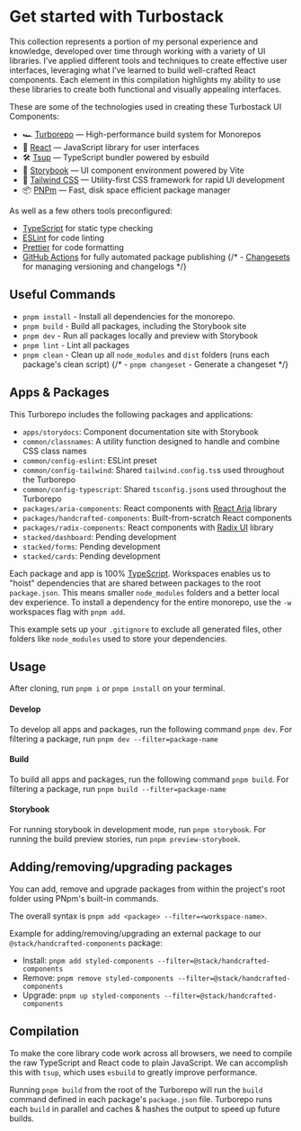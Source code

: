 # Get started with Turbostack
This collection represents a portion of my personal experience and knowledge, developed over time through working with a variety of UI libraries. I’ve applied different tools and techniques to create effective user interfaces, leveraging what I’ve learned to build well-crafted React components. Each element in this compilation highlights my ability to use these libraries to create both functional and visually appealing interfaces.

These are some of the technologies used in creating these Turbostack UI Components:

- 🏎 [Turborepo](https://turbo.build/repo) — High-performance build system for Monorepos
- 🚀 [React](https://reactjs.org/) — JavaScript library for user interfaces
- 🛠 [Tsup](https://github.com/egoist/tsup) — TypeScript bundler powered by esbuild
- 📖 [Storybook](https://storybook.js.org/) — UI component environment powered by Vite
- 🎨 [Tailwind CSS](https://tailwindcss.com/) — Utility-first CSS framework for rapid UI development
- 📦 [PNPm](https://pnpm.io/) — Fast, disk space efficient package manager

As well as a few others tools preconfigured:

- [TypeScript](https://www.typescriptlang.org/) for static type checking
- [ESLint](https://eslint.org/) for code linting
- [Prettier](https://prettier.io) for code formatting
- [GitHub Actions](https://github.com/changesets/action) for fully automated package publishing
{/* - [Changesets](https://github.com/changesets/changesets) for managing versioning and changelogs */}


## Useful Commands
- `pnpm install` - Install all dependencies for the monorepo.
- `pnpm build` - Build all packages, including the Storybook site
- `pnpm dev` - Run all packages locally and preview with Storybook
- `pnpm lint` - Lint all packages
- `pnpm clean` - Clean up all `node_modules` and `dist` folders (runs each package's clean script)
{/* - `pnpm changeset` - Generate a changeset */}

## Apps & Packages

This Turborepo includes the following packages and applications:

- `apps/storydocs`: Component documentation site with Storybook
- `common/classnames`: A utility function designed to handle and combine CSS class names
- `common/config-eslint`: ESLint preset
- `common/config-tailwind`: Shared `tailwind.config.ts`s used throughout the Turborepo
- `common/config-typescript`: Shared `tsconfig.json`s used throughout the Turborepo
- `packages/aria-components`: React components with [React Aria](https://react-spectrum.adobe.com/react-aria/) library
- `packages/handcrafted-components`: Built-from-scratch React components
- `packages/radix-components`: React components with [Radix UI](https://www.radix-ui.com/) library
- `stacked/dashboard`: Pending development
- `stacked/forms`: Pending development
- `stacked/cards`: Pending development

Each package and app is 100% [TypeScript](https://www.typescriptlang.org/). Workspaces enables us to "hoist" dependencies that are shared between packages to the root `package.json`. This means smaller `node_modules` folders and a better local dev experience. To install a dependency for the entire monorepo, use the `-w` workspaces flag with `pnpm add`.

This example sets up your `.gitignore` to exclude all generated files, other folders like `node_modules` used to store your dependencies.


## Usage
After cloning, run `pnpm i` or `pnpm install` on your terminal.

#### Develop
To develop all apps and packages, run the following command `pnpm dev`. For filtering a package, run `pnpm dev --filter=package-name`

#### Build
To build all apps and packages, run the following command `pnpm build`. For filtering a package, run `pnpm build --filter=package-name`

#### Storybook
For running storybook in development mode, run `pnpm storybook`. For running the build preview stories, run `pnpm preview-storybook`.


## Adding/removing/upgrading packages
You can add, remove and upgrade packages from within the project's root folder using PNpm's built-in commands.

The overall syntax is `pnpm add <package> --filter=<workspace-name>`.

Example for adding/removing/upgrading an external package to our `@stack/handcrafted-components` package:

- Install: `pnpm add styled-components --filter=@stack/handcrafted-components`
- Remove: `pnpm remove styled-components --filter=@stack/handcrafted-components`
- Upgrade: `pnpm up styled-components --filter=@stack/handcrafted-components`

## Compilation

To make the core library code work across all browsers, we need to compile the raw TypeScript and React code to plain JavaScript. We can accomplish this with `tsup`, which uses `esbuild` to greatly improve performance.

Running `pnpm build` from the root of the Turborepo will run the `build` command defined in each package's `package.json` file. Turborepo runs each `build` in parallel and caches & hashes the output to speed up future builds.